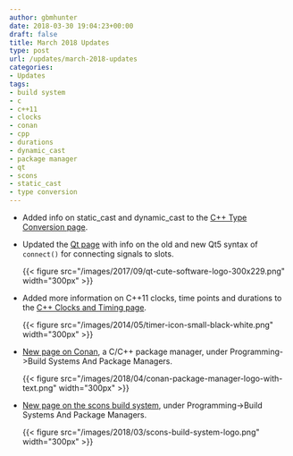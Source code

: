 ```yaml
---
author: gbmhunter
date: 2018-03-30 19:04:23+00:00
draft: false
title: March 2018 Updates
type: post
url: /updates/march-2018-updates
categories:
- Updates
tags:
- build system
- c
- c++11
- clocks
- conan
- cpp
- durations
- dynamic_cast
- package manager
- qt
- scons
- static_cast
- type conversion
---
```


* Added info on static_cast and dynamic_cast to the [C++ Type Conversion page](http://blog.mbedded.ninja/programming/languages/c-plus-plus/type-conversion).  

* Updated the [Qt page](http://blog.mbedded.ninja/programming/languages/c-plus-plus/qt-cute) with info on the old and new Qt5 syntax of `connect()` for connecting signals to slots.  

	{{< figure src="/images/2017/09/qt-cute-software-logo-300x229.png" width="300px" >}}

* Added more information on C++11 clocks, time points and durations to the [C++ Clocks and Timing page](http://blog.mbedded.ninja/programming/languages/c-plus-plus/clocks-and-timing).  

	{{< figure src="/images/2014/05/timer-icon-small-black-white.png" width="300px" >}}

* [New page on Conan](http://blog.mbedded.ninja/programming/compilers-build-systems-and-package-managers/conan), a C/C++ package manager, under Programming->Build Systems And Package Managers.  

	{{< figure src="/images/2018/04/conan-package-manager-logo-with-text.png" width="300px" >}}

* [New page on the scons build system](http://blog.mbedded.ninja/programming/build-systems-and-package-managers/scons), under Programming->Build Systems And Package Managers.  

	{{< figure src="/images/2018/03/scons-build-system-logo.png" width="300px" >}}